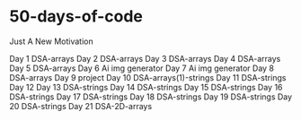 # 50-days-of-code

Just A New Motivation

Day 1 DSA-arrays
Day 2 DSA-arrays
Day 3 DSA-arrays
Day 4 DSA-arrays
Day 5 DSA-arrays
Day 6 Ai img generator
Day 7 Ai img generator
Day 8 DSA-arrays
Day 9 project
Day 10 DSA-arrays(1)-strings
Day 11 DSA-strings
Day 12
Day 13 DSA-strings
Day 14 DSA-strings
Day 15 DSA-strings
Day 16 DSA-strings
Day 17 DSA-strings
Day 18 DSA-strings
Day 19 DSA-strings
Day 20 DSA-strings
Day 21 DSA-2D-arrays
